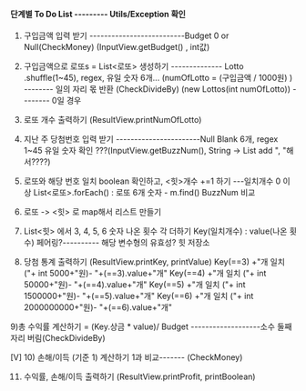 

#### 단계별 To Do List --------- Utils/Exception 확인

1) 구입금액 입력 받기 --------------------------Budget 0 or Null(CheckMoney)
    (InputView.getBudget() , int값)
    
2) 구입금액으로 로또s = List<로또> 생성하기 -------------- Lotto .shuffle(1~45), regex, 유일 숫자 6개...
    (numOfLotto = (구입금액 / 1000원) ) -------- 일의 자리 몫 반환 (CheckDivideBy)
    (new Lottos(int numOfLotto))   -------- 0일 경우
    
3) 로또 개수 출력하기 
    (ResultView.printNumOfLotto)
    
4) 지난 주 당첨번호 입력 받기 -----------------------Null Blank 6개, regex 1~45 유일 숫자 확인
   ???(InputView.getBuzzNum(), String -> List<String> add ", "해서????)
   
5) 로또와 해당 번호 일치 boolean 확인하고, <힛>개수 +=1 하기 ---일치개수 0 이상
   List<로또>.forEach() : 로또 6개 숫자 -  m.find() BuzzNum 비교
   
6) 로또 -> <힛>  로 map해서 리스트 만들기 

7) List<힛> 에서 3, 4, 5, 6 숫자 나온 횟수 각 더하기
   Key(일치개수) : value(나온 횟수) 페어링?---------- 해당 변수형의 유효성? 힛 저장소
   
8) 당첨 통계 출력하기
   (ResultView.printKey, printValue)
   Key(==3) +"개 일치 ("+ int 5000+"원)- "+(==3).value+"개"
   Key(==4) +"개 일치 ("+ int 50000+"원)- "+(==4).value+"개"
   Key(==5) +"개 일치 ("+ int 1500000+"원)- "+(==5).value+"개"
   Key(==6) +"개 일치 ("+ int 2000000000+"원)- "+(==6).value+"개"
   
 9)총 수익률 계산하기
   = (Key.상금 * value)/ Budget -------------------소수 둘째자리 버림(CheckDivideBy)
   
 [V]    10) 손해/이득 (기준 1) 계산하기  1과 비교------- (CheckMoney)

 11) 수익률, 손해/이득 출력하기
    (ResultView.printProfit, printBoolean)
   